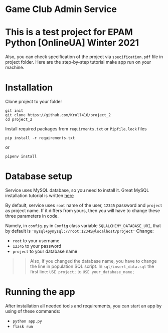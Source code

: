 # Game Club Admin Service

# This is a test project for EPAM Python [OnlineUA] Winter 2021 
Also, you can check specification of the project via `specification.pdf` file in project folder.
Here are the step-by-step tutorial make app run on your machine.

# Installation
Clone project to your folder
```
git init
git clone https://github.com/Kroll410/project_2
cd project_2
```

Install required packages from `requirments.txt` or `Pipfile.lock` files
```
pip install -r requirements.txt 
```
or
```
pipenv install
```

# Database setup
Service uses MySQL database, so you need to install it.
Great MySQL installation tutorial is written [here](https://www.digitalocean.com/community/tutorials/how-to-install-mysql-on-ubuntu-20-04)

By default, service uses `root` name of the user, `12345` password and `project` as project name.
If it differs from yours, then you will have to change these three parameters in code.

Namely, in `config.py` in `Config` class variable `SQLALCHEMY_DATABASE_URI`, that by default is `'mysql+pymysql://root:12345@localhost/project'`
Change:
- `root` to your username
- `12345` to your password
- `project` to your database name

>> Also, if you changed the database name, you have to change the line in population SQL script.
In `sql/insert_data.sql` the first line: `USE project;` to `USE your_database_name;`

# Running the app

After installation all needed tools and requirements, you can start an app by using of these commands: 
- `python app.py`
- `flask run`




